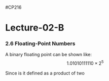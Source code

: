 #CP216 

# Lecture-02-B


### 2.6 Floating-Point Numbers

A binary floating point can be shown like:
$$1.01010111110 \times 2^5$$

Since is it defined as a product of two 